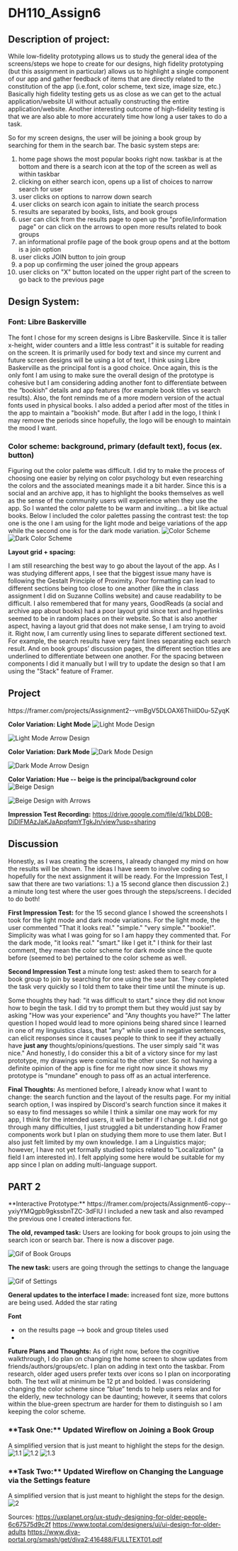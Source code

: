 # DH110_Assign6

<h2>Description of project: </h2>
<p>While low-fidelity prototyping allows us to study the general idea of the screens/steps we hope to create for our designs, high fidelity prototyping (but this assignment in particular) allows us to highlight a single component of our app and gather feedback of items that are directly related to the constitution of the app (i.e.font, color scheme, text size, image size, etc.) Basically high fidelity testing gets us as close as we can get to the actual application/website UI without actually constructing the entire application/website. Another interesting outcome of high-fidelity  testing is that we are also able to more accurately time how long a user takes to do a task.</p>
  
 So for my screen designs, the user will be joining a book group by searching for them in the search bar. The basic system steps are:
 <ol>
  <li> home page shows the most popular books right now. taskbar is at the bottom and there is a search icon at the top of the screen as well as within taskbar </li>
  <li> clicking on either search icon, opens up a list of choices to narrow search for user </li>
  <li> user clicks on options to narrow down search </li>
  <li> user clicks on search icon again to initiate the search process </li>
  <li> results are separated by books, lists, and book groups</li>
   <li> user can click from the results page to open up the "profile/information page" or can click on the arrows to open more results related to book groups</li>
   <li> an informational profile page of the book group opens and at the bottom is a join option</li>
   <li> user clicks JOIN button to join group</li>
 <li> a pop up confirming the user joined the group appears </li>
   <li> user clicks on "X" button located on the upper right part of the screen to go back to the previous page </li>
  </ol>


<h2>Design System:</h2>

<h3>Font: Libre Baskerville</h3>
<p>The font I chose for my screen designs is Libre Baskerville. Since it is taller x-height, wider counters and a little less contrast”  it is suitable for reading on the screen. It is primarily used for body text and since my current and future screen designs will be using a lot of text, I think using Libre Baskerville as the principal font is a good choice. Once again, this is the only font I am using to make sure the overall design of the prototype is cohesive but I am considering adding another font to differentiate between the “bookish” details and app features (for example book titles vs search results). Also, the font reminds me of a more modern version of the actual fonts used in physical books. I also added a period after most of the titles in the app to maintain a "bookish" mode. But after I add in the logo, I think I may remove the periods since hopefully, the logo will be enough to maintain the mood I want. </p>

<h3>Color scheme: background, primary (default text), focus (ex. button)</h3>
<p>Figuring out the color palette was difficult. I did try to make the process of choosing one easier by relying on color psychology but even researching the colors and the associated meanings made it a bit harder. Since this is a social and an archive app, it has to highlight the books themselves as well as the sense of the community users will experience when they use the app. So I wanted the color palette to be warm and inviting… a bit like actual books. Below I included the color palettes passing the contrast test: the top one is the one I am using for the light mode and beige variations of the app while the second one is for the dark mode variation.
  
 <img src="https://user-images.githubusercontent.com/82078120/118075033-17a93a00-b364-11eb-82cb-c006177ca841.png" alt="Color Scheme">
 
  <img src="https://user-images.githubusercontent.com/82078120/118076667-7f14b900-b367-11eb-800d-904cb0ea71d7.png" alt="Dark Color Scheme">

**Layout grid + spacing:**
<p>I am still researching the best way to go about the layout of the app. As I was studying different apps, I see that the biggest issue many have is following the Gestalt Principle of Proximity. Poor formatting can lead to different sections being too close to one another (like the in class assignment I did on Suzanne Collins website) and cause readability to be difficult. I also remembered that for many years, GoodReads (a social and archive app about books) had a poor layout grid since text and hyperlinks seemed to be in random places on their website. So that is also another aspect, having a layout grid that does not make sense, I am trying to avoid it. Right now, I am currently using lines to separate different sectioned text. For example, the search results have very faint lines separating each search result. And on book groups’ discussion pages, the different section titles are underlined to differentiate between one another. For the spacing between components I did it manually but I will try to update the design so that I am using the "Stack" feature of Framer. </p>

<h2>Project</h2>
https://framer.com/projects/Assignment2--vmBgV5DLOAX6ThiilD0u-5ZyqK

**Color Variation: Light Mode** 
<img src="https://user-images.githubusercontent.com/82078120/118077226-88eaec00-b368-11eb-8235-38b80e0b3e6e.png" alt="Light Mode Design">

<img src="https://user-images.githubusercontent.com/82078120/118077220-87b9bf00-b368-11eb-971f-01df1a16e57b.png" alt="Light Mode Arrow Design">

**Color Variation: Dark Mode**
<img src="https://user-images.githubusercontent.com/82078120/118076670-7fad4f80-b367-11eb-8f11-532e197dd892.png" alt="Dark Mode Design">

<img src="https://user-images.githubusercontent.com/82078120/118076671-80de7c80-b367-11eb-9b9d-85dbeabbd246.png" alt="Dark Mode Arrow Design">

**Color Variation: Hue -- beige is the principal/background color**
<img src="https://user-images.githubusercontent.com/82078120/118075081-2abc0a00-b364-11eb-82df-4323d7872a71.png" alt="Beige Design">


<img src="https://user-images.githubusercontent.com/82078120/118075342-af0e8d00-b364-11eb-9802-cb5c33bfa7fe.png" alt="Beige Design with Arrows">

**Impression Test Recording:** https://drive.google.com/file/d/1kbLD0B-DiDlFMAzJaKJaApqfqmYTgkJn/view?usp=sharing

<h2>Discussion</h2>
<p> Honestly, as I was creating the screens, I already changed my mind on how the results will be shown. The ideas I have seem to involve coding so hopefully for the next assignment it will be ready. For the Impression Test, I saw that there are two variations: 1.) a 15 second glance then discussion 2.) a minute long test where the user goes through the steps/screens. I decided to do both! 

**First Impression Test:** for the 15 second glance I showed the screenshots I took for the light mode and dark mode variations. For the light mode, the user commented "That it looks real." "simple." "very simple." "bookie!". Simplicity was what I was going for so I am happy they commented that. 
For the dark mode, "it looks real." "smart." like I get it." I think for their last comment, they mean the color scheme for dark mode since the quote before (seemed to be) pertained to the color scheme as well.

**Second Impression Test**
a minute long test: asked them to search for a book group to join by searching for one using the sear bar. They completed the task very quickly so I told them to take their time until the minute is up. 

Some thoughts they had: "it was difficult to start." since they did not know how to begin the task. I did try to prompt them but they would just say by asking "How was your experience" and "Any thoughts you have?" The latter question I hoped would lead to more opinions being shared since I learned in one of my linguistics class, that "any" while used in negative sentences, can elicit responses since it causes people to think to see if they actually have **just any** thoughts/opinions/questions. The user simply said "it was nice." And honestly, I do consider this a bit of a victory since for my last prototype, my drawings were comical to the other user. So not having a definite opinion of the app is fine for me right now since it shows my prototype is "mundane" enough to pass off as an actual interference. 

**Final Thoughts:** As mentioned before, I already know what I want to change: the search function and the layout of the results page. For my initial search option, I was inspired by Discord's search function since it makes it so easy to find messages so while I think a similar one may work for my app, I think for the intended users, it will be better if I change it. I did not go through many difficulties, I just struggled a bit understanding how Framer components work but I plan on studying them more to use them later. But I also just felt limited by my own knowledge. I am a Linguistics major; however, I have not yet formally studied topics related to "Localization" (a field I am interested in). I felt applying some here would be suitable for my app since I plan on adding multi-language support.


<h2> PART 2 </h2>
**Interactive Prototype:** https://framer.com/projects/Assignment6-copy--yxiyYMQgpb9gkssbnTZC-3dFlU
I included a new task and also revamped the previous one I created interactions for.

**The old, revamped task:** Users are looking for book groups to join using the search icon or search bar. There is now a discover page.

<img src="https://user-images.githubusercontent.com/82078120/118890695-fc828100-b8b3-11eb-95d8-932df33898ec.gif" alt="Gif of Book Groups">

**The new task:** users are going through the settings to change the language

<img src="https://user-images.githubusercontent.com/82078120/118892081-343df880-b8b5-11eb-84aa-2c23c1abc5cf.gif" alt="Gif of Settings">

**General updates to the interface I made:** increased font size, more buttons are being used. Added the star rating

**Font**
- on the results page --> book and group titeles used 
- 

**Future Plans and Thoughts:** As of right now, before the cognitive walkthrough, I do plan on changing the home screen to show updates from friends/authors/groups/etc. I plan on adding in text onto the taskbar. From research, older aged users prefer texts over icons so I plan on incorporating both. The text will at minimum be 12 pt and bolded. I was considering changing the color scheme since “blue” tends to help users relax and for the elderly, new technology can be daunting; however, it seems that colors within the blue-green spectrum are harder for them to distinguish so I am keeping the color scheme.


<h3>**Task One:** Updated Wireflow on Joining a Book Group </h3>

A simplified version that is just meant to highlight the steps for the design.
<img src="https://user-images.githubusercontent.com/82078120/118893754-d232c280-b8b7-11eb-8396-79fe3cef776e.png" alt="1.1">
<img src="https://user-images.githubusercontent.com/82078120/118893758-d4951c80-b8b7-11eb-8bc2-cb7288304e1c.jpg" alt="1.2">
<img src="https://user-images.githubusercontent.com/82078120/118893767-d6f77680-b8b7-11eb-88ad-3fda1142c6c2.jpg" alt="1.3">


<h3>**Task Two:** Updated Wireflow on Changing the Language via the Settings feature </h3>

A simplified version that is just meant to highlight the steps for the design.
<img src="https://user-images.githubusercontent.com/82078120/118899627-01e7c780-b8c4-11eb-83f4-061b7f5c9f3b.jpg" alt="2">


Sources:
https://uxplanet.org/ux-study-designing-for-older-people-6c67575d9c2f
https://www.toptal.com/designers/ui/ui-design-for-older-adults
https://www.diva-portal.org/smash/get/diva2:416488/FULLTEXT01.pdf




